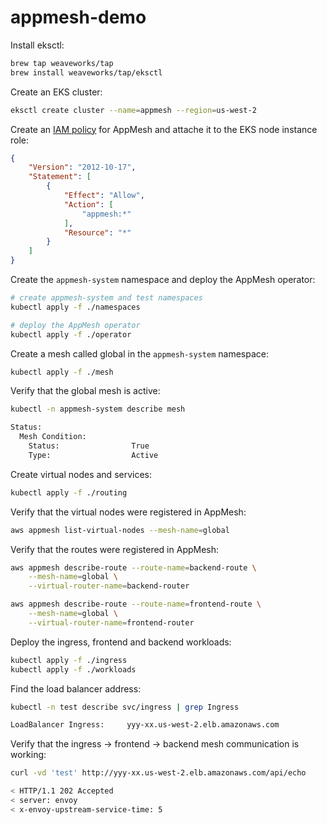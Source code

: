 # appmesh-demo

Install eksctl:

```bash
brew tap weaveworks/tap
brew install weaveworks/tap/eksctl
```

Create an EKS cluster:

```bash
eksctl create cluster --name=appmesh --region=us-west-2
```

Create an [IAM policy](https://docs.aws.amazon.com/app-mesh/latest/userguide/MESH_IAM_user_policies.html)
for AppMesh and attache it to the EKS node instance role:

```json
{
    "Version": "2012-10-17",
    "Statement": [
        {
            "Effect": "Allow",
            "Action": [
                "appmesh:*"
            ],
            "Resource": "*"
        }
    ]
}
```

Create the `appmesh-system` namespace and deploy the AppMesh operator:

```bash
# create appmesh-system and test namespaces
kubectl apply -f ./namespaces

# deploy the AppMesh operator
kubectl apply -f ./operator
```

Create a mesh called global in the `appmesh-system` namespace:

```bash
kubectl apply -f ./mesh
```

Verify that the global mesh is active:

```bash
kubectl -n appmesh-system describe mesh

Status:
  Mesh Condition:
    Status:                True
    Type:                  Active
```

Create virtual nodes and services:

```bash
kubectl apply -f ./routing
```

Verify that the virtual nodes were registered in AppMesh:

```bash
aws appmesh list-virtual-nodes --mesh-name=global
```

Verify that the routes were registered in AppMesh:

```bash
aws appmesh describe-route --route-name=backend-route \
    --mesh-name=global \
    --virtual-router-name=backend-router

aws appmesh describe-route --route-name=frontend-route \
    --mesh-name=global \
    --virtual-router-name=frontend-router
```

Deploy the ingress, frontend and backend workloads:

```bash
kubectl apply -f ./ingress
kubectl apply -f ./workloads
```

Find the load balancer address:

```bash
kubectl -n test describe svc/ingress | grep Ingress

LoadBalancer Ingress:     yyy-xx.us-west-2.elb.amazonaws.com
```

Verify that the ingress -> frontend -> backend mesh communication is working:

```bash
curl -vd 'test' http://yyy-xx.us-west-2.elb.amazonaws.com/api/echo

< HTTP/1.1 202 Accepted
< server: envoy
< x-envoy-upstream-service-time: 5
```




